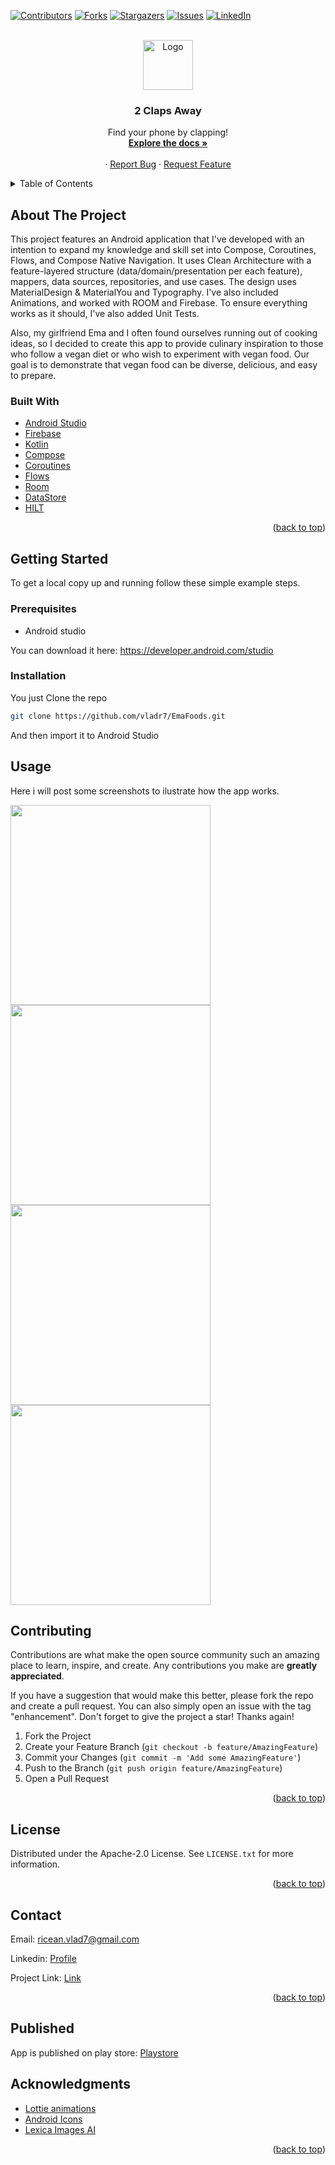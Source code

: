 <!-- Improved compatibility of back to top link: See: https://github.com/othneildrew/Best-README-Template/pull/73 -->
<a name="readme-top"></a>
<!--
*** Thanks for checking out the Best-README-Template. If you have a suggestion
*** that would make this better, please fork the repo and create a pull request
*** or simply open an issue with the tag "enhancement".
*** Don't forget to give the project a star!
*** Thanks again! Now go create something AMAZING! :D
-->



<!-- PROJECT SHIELDS -->
<!--
*** I'm using markdown "reference style" links for readability.
*** Reference links are enclosed in brackets [ ] instead of parentheses ( ).
*** See the bottom of this document for the declaration of the reference variables
*** for contributors-url, forks-url, etc. This is an optional, concise syntax you may use.
*** https://www.markdownguide.org/basic-syntax/#reference-style-links
-->
[![Contributors][contributors-shield]][contributors-url]
[![Forks][forks-shield]][forks-url]
[![Stargazers][stars-shield]][stars-url]
[![Issues][issues-shield]][issues-url]
[![LinkedIn][linkedin-shield]][linkedin-url]



<!-- PROJECT LOGO -->
<br />
<div align="center">
  <a href="https://github.com/othneildrew/Best-README-Template">
    <img src="images/chefgirlcircle-overlay512.png" alt="Logo" width="80" height="80">
  </a>

  <h3 align="center">2 Claps Away</h3>

  <p align="center">
  Find your phone by clapping!
    <br />
    <a href="https://github.com/vladr7/EmaFoods"><strong>Explore the docs »</strong></a>
    <br />
    <br />
    ·
    <a href="https://github.com/vladr7/EmaFoods/issues">Report Bug</a>
    ·
    <a href="https://github.com/vladr7/EmaFoods/issues">Request Feature</a>
  </p>
</div>



<!-- TABLE OF CONTENTS -->
<details>
  <summary>Table of Contents</summary>
  <ol>
    <li>
      <a href="#about-the-project">About The Project</a>
      <ul>
        <li><a href="#built-with">Built With</a></li>
      </ul>
    </li>
    <li>
      <a href="#getting-started">Getting Started</a>
      <ul>
        <li><a href="#prerequisites">Prerequisites</a></li>
        <li><a href="#installation">Installation</a></li>
      </ul>
    </li>
    <li><a href="#usage">Usage</a></li>
    <li><a href="#contributing">Contributing</a></li>
    <li><a href="#license">License</a></li>
    <li><a href="#contact">Contact</a></li>
    <li><a href="#contact">Published</a></li>
    <li><a href="#acknowledgments">Acknowledgments</a></li>
  </ol>
</details>



<!-- ABOUT THE PROJECT -->
## About The Project

This project features an Android application that I've developed with an intention to expand my knowledge and skill set into Compose, Coroutines, Flows, and Compose Native Navigation. It uses Clean Architecture with a feature-layered structure (data/domain/presentation per each feature), mappers, data sources, repositories, and use cases. The design uses MaterialDesign & MaterialYou and Typography. I've also included Animations, and worked with ROOM and Firebase. To ensure everything works as it should, I've also added Unit Tests.

Also, my girlfriend Ema and I often found ourselves running out of cooking ideas, so I decided to create this app to provide culinary inspiration to those who follow a vegan diet or who wish to experiment with vegan food. Our goal is to demonstrate that vegan food can be diverse, delicious, and easy to prepare.

### Built With

* [Android Studio](https://developer.android.com/studio)
* [Firebase](https://firebase.google.com/)
* [Kotlin](https://kotlinlang.org/)
* [Compose](https://developer.android.com/jetpack/compose)
* [Coroutines](https://developer.android.com/studio](https://kotlinlang.org/docs/coroutines-overview.html))
* [Flows](https://developer.android.com/kotlin/flow)
* [Room](https://developer.android.com/training/data-storage/room)
* [DataStore](https://developer.android.com/topic/libraries/architecture/datastore)
* [HILT](https://dagger.dev/hilt/)

<p align="right">(<a href="#readme-top">back to top</a>)</p>



<!-- GETTING STARTED -->
## Getting Started

To get a local copy up and running follow these simple example steps.

### Prerequisites

* Android studio

You can download it here: https://developer.android.com/studio

### Installation

You just Clone the repo 
   ```sh
   git clone https://github.com/vladr7/EmaFoods.git
   ```

And then import it to Android Studio

<!-- USAGE EXAMPLES -->
## Usage

Here i will post some screenshots to ilustrate how the app works.

 <img src="https://github.com/vladr7/EmaFoods/blob/main/images/ss1.png" width="320">
 
 <img src="https://github.com/vladr7/EmaFoods/blob/main/images/ss2" width="320">

 <img src="https://github.com/vladr7/EmaFoods/blob/main/images/ss3" width="320">

 <img src="https://github.com/vladr7/EmaFoods/blob/main/images/ss4" width="320">

<!-- CONTRIBUTING -->
## Contributing

Contributions are what make the open source community such an amazing place to learn, inspire, and create. Any contributions you make are **greatly appreciated**.

If you have a suggestion that would make this better, please fork the repo and create a pull request. You can also simply open an issue with the tag "enhancement".
Don't forget to give the project a star! Thanks again!

1. Fork the Project
2. Create your Feature Branch (`git checkout -b feature/AmazingFeature`)
3. Commit your Changes (`git commit -m 'Add some AmazingFeature'`)
4. Push to the Branch (`git push origin feature/AmazingFeature`)
5. Open a Pull Request

<p align="right">(<a href="#readme-top">back to top</a>)</p>



<!-- LICENSE -->
## License

Distributed under the Apache-2.0 License. See `LICENSE.txt` for more information.

<p align="right">(<a href="#readme-top">back to top</a>)</p>



<!-- CONTACT -->
## Contact

Email: ricean.vlad7@gmail.com

Linkedin: [Profile](https://www.linkedin.com/in/vlad-ricean-12155622a/)

Project Link: [Link](https://github.com/vladr7/EmaFoods)

<p align="right">(<a href="#readme-top">back to top</a>)</p>

## Published

App is published on play store: [Playstore](https://play.google.com/store/apps/details?id=com.riviem.emafoods)

<!-- ACKNOWLEDGMENTS -->
## Acknowledgments

* [Lottie animations](https://lottiefiles.com/)
* [Android Icons](https://icons8.com/icons/set/android)
* [Lexica Images AI](https://lexica.art/aperture)

<p align="right">(<a href="#readme-top">back to top</a>)</p>



<!-- MARKDOWN LINKS & IMAGES -->
<!-- https://www.markdownguide.org/basic-syntax/#reference-style-links -->
[contributors-shield]: https://img.shields.io/github/contributors/vladr7/EmaFoods.svg?style=for-the-badge
[contributors-url]: https://github.com/vladr7/EmaFoods/graphs/contributors
[forks-shield]: https://img.shields.io/github/forks/vladr7/EmaFoods.svg?style=for-the-badge
[forks-url]: https://github.com/vladr7/EmaFoods/network/members
[stars-shield]: https://img.shields.io/github/stars/vladr7/EmaFoods.svg?style=for-the-badge
[stars-url]: https://github.com/vladr7/EmaFoods/stargazers
[issues-shield]: https://img.shields.io/github/issues/vladr7/EmaFoods.svg?style=for-the-badge
[issues-url]: https://github.com/vladr7/EmaFoods/issues
[linkedin-shield]: https://img.shields.io/badge/-LinkedIn-black.svg?style=for-the-badge&logo=linkedin&colorB=555
[linkedin-url]: https://www.linkedin.com/in/vlad-ricean-12155622a

